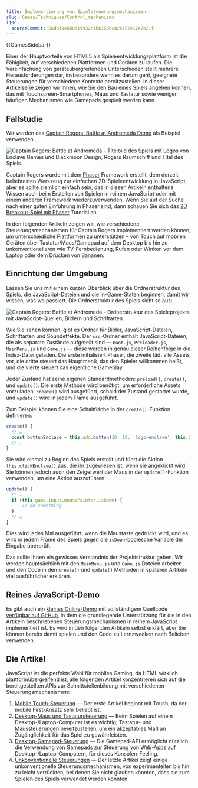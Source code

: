 ```yaml
---
title: Implementierung von Spielsteuerungsmechanismen
slug: Games/Techniques/Control_mechanisms
l10n:
  sourceCommit: 56db19e6b8d19932c1b6150bc42e752e12a2b21f
---
```


{{GamesSidebar}}

Einer der Hauptvorteile von HTML5 als Spieleentwicklungsplattform ist die Fähigkeit, auf verschiedenen Plattformen und Geräten zu laufen. Die Vereinfachung von geräteübergreifenden Unterschieden stellt mehrere Herausforderungen dar, insbesondere wenn es darum geht, geeignete Steuerungen für verschiedene Kontexte bereitzustellen. In dieser Artikelserie zeigen wir Ihnen, wie Sie den Bau eines Spiels angehen können, das mit Touchscreen-Smartphones, Maus und Tastatur sowie weniger häufigen Mechanismen wie Gamepads gespielt werden kann.

## Fallstudie

Wir werden das [Captain Rogers: Battle at Andromeda Demo](https://rogers2.enclavegames.com/demo/) als Beispiel verwenden.

![Captain Rogers: Battle at Andromeda - Titelbild des Spiels mit Logos von Enclave Games und Blackmoon Design, Rogers Raumschiff und Titel des Spiels.](captainrogers2-cover.png)

Captain Rogers wurde mit dem [Phaser](https://phaser.io/) Framework erstellt, dem derzeit beliebtesten Werkzeug zur einfachen 2D-Spieleentwicklung in JavaScript, aber es sollte ziemlich einfach sein, das in diesen Artikeln enthaltene Wissen auch beim Erstellen von Spielen in reinem JavaScript oder mit einem anderen Framework wiederzuverwenden. Wenn Sie auf der Suche nach einer guten Einführung in Phaser sind, dann schauen Sie sich das [2D Breakout-Spiel mit Phaser](/de/docs/Games/Tutorials/2D_breakout_game_Phaser) Tutorial an.

In den folgenden Artikeln zeigen wir, wie verschiedene Steuerungsmechanismen für Captain Rogers implementiert werden können, um unterschiedliche Plattformen zu unterstützen – von Touch auf mobilen Geräten über Tastatur/Maus/Gamepad auf dem Desktop bis hin zu unkonventionelleren wie TV-Fernbedienung, Rufen oder Winken vor dem Laptop oder dem Drücken von Bananen.

## Einrichtung der Umgebung

Lassen Sie uns mit einem kurzen Überblick über die Ordnerstruktur des Spiels, die JavaScript-Dateien und die In-Game-Staten beginnen, damit wir wissen, was wo passiert. Die Ordnerstruktur des Spiels sieht so aus:

![Captain Rogers: Battle at Andromeda - Ordnerstruktur des Spieleprojekts mit JavaScript-Quellen, Bildern und Schriftarten.](captainrogers2-folderstructure.png)

Wie Sie sehen können, gibt es Ordner für Bilder, JavaScript-Dateien, Schriftarten und Soundeffekte. Der `src`-Ordner enthält JavaScript-Dateien, die als separate Zustände aufgeteilt sind — `Boot.js`, `Preloader.js`, `MainMenu.js` und `Game.js` — diese werden in genau dieser Reihenfolge in die Index-Datei geladen. Die erste initialisiert Phaser, die zweite lädt alle Assets vor, die dritte steuert das Hauptmenü, das den Spieler willkommen heißt, und die vierte steuert das eigentliche Gameplay.

Jeder Zustand hat seine eigenen Standardmethoden: `preload()`, `create()`, und `update()`. Die erste Methode wird benötigt, um erforderliche Assets vorzuladen, `create()` wird ausgeführt, sobald der Zustand gestartet wurde, und `update()` wird in jedem Frame ausgeführt.

Zum Beispiel können Sie eine Schaltfläche in der `create()`-Funktion definieren:

```js
create() {
  // …
  const buttonEnclave = this.add.button(10, 10, 'logo-enclave', this.clickEnclave, this);
  // …
}
```

Sie wird einmal zu Beginn des Spiels erstellt und führt die Aktion `this.clickEnclave()` aus, die ihr zugewiesen ist, wenn sie angeklickt wird. Sie können jedoch auch den Zeigerwert der Maus in der `update()`-Funktion verwenden, um eine Aktion auszuführen:

```js
update() {
  // …
  if (this.game.input.mousePointer.isDown) {
      // do something
  }
  // …
}
```

Dies wird jedes Mal ausgeführt, wenn die Maustaste gedrückt wird, und es wird in jedem Frame des Spiels gegen die `isDown`-boolesche Variable der Eingabe überprüft.

Das sollte Ihnen ein gewisses Verständnis der Projektstruktur geben. Wir werden hauptsächlich mit den `MainMenu.js` und `Game.js` Dateien arbeiten und den Code in den `create()` und `update()` Methoden in späteren Artikeln viel ausführlicher erklären.

## Reines JavaScript-Demo

Es gibt auch ein [kleines Online-Demo](https://end3r.github.io/JavaScript-Game-Controls/) mit vollständigem Quellcode [verfügbar auf GitHub](https://github.com/end3r/JavaScript-Game-Controls/), in dem die grundlegende Unterstützung für die in den Artikeln beschriebenen Steuerungsmechanismen in reinem JavaScript implementiert ist. Es wird in den folgenden Artikeln selbst erklärt, aber Sie können bereits damit spielen und den Code zu Lernzwecken nach Belieben verwenden.

## Die Artikel

JavaScript ist die perfekte Wahl für mobiles Gaming, da HTML wirklich plattformübergreifend ist; alle folgenden Artikel konzentrieren sich auf die bereitgestellten APIs zur Schnittstellenbildung mit verschiedenen Steuerungsmechanismen:

1. [Mobile Touch-Steuerung](/de/docs/Games/Techniques/Control_mechanisms/Mobile_touch) — Der erste Artikel beginnt mit Touch, da der mobile First-Ansatz sehr beliebt ist.
2. [Desktop-Maus und Tastatursteuerung](/de/docs/Games/Techniques/Control_mechanisms/Desktop_with_mouse_and_keyboard) — Beim Spielen auf einem Desktop-/Laptop-Computer ist es wichtig, Tastatur- und Maussteuerungen bereitzustellen, um ein akzeptables Maß an Zugänglichkeit für das Spiel zu gewährleisten.
3. [Desktop-Gamepad-Steuerung](/de/docs/Games/Techniques/Control_mechanisms/Desktop_with_gamepad) — Die Gamepad-API ermöglicht nützlich die Verwendung von Gamepads zur Steuerung von Web-Apps auf Desktop-/Laptop-Computern, für dieses Konsolen-Feeling.
4. [Unkonventionelle Steuerungen](/de/docs/Games/Techniques/Control_mechanisms/Other) — Der letzte Artikel zeigt einige unkonventionelle Steuerungsmechanismen, von experimentellen bis hin zu leicht verrückten, bei denen Sie nicht glauben könnten, dass sie zum Spielen des Spiels verwendet werden könnten.
